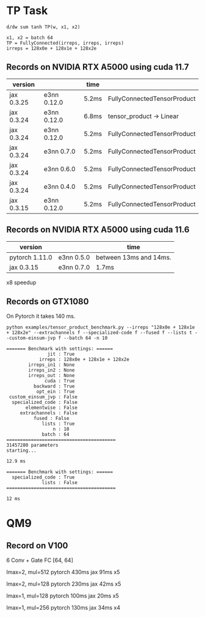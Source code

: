 # TP Task

```
d/dw sum tanh TP(w, x1, x2)

x1, x2 = batch 64
TP = FullyConnected(irreps, irreps, irreps)
irreps = 128x0e + 128x1e + 128x2e
```

## Records on NVIDIA RTX A5000 using cuda 11.7

|version        |             | time                   |                             |
|---------------|-------------|------------------------|-----------------------------|
|jax 0.3.25     | e3nn 0.12.0 | 5.2ms                  | FullyConnectedTensorProduct |
|jax 0.3.24     | e3nn 0.12.0 | 6.8ms                  | tensor_product -> Linear    |
|jax 0.3.24     | e3nn 0.12.0 | 5.2ms                  | FullyConnectedTensorProduct |
|jax 0.3.24     | e3nn 0.7.0  | 5.2ms                  | FullyConnectedTensorProduct |
|jax 0.3.24     | e3nn 0.6.0  | 5.2ms                  | FullyConnectedTensorProduct |
|jax 0.3.24     | e3nn 0.4.0  | 5.2ms                  | FullyConnectedTensorProduct |
|jax 0.3.15     | e3nn 0.12.0 | 5.2ms                  | FullyConnectedTensorProduct |

## Records on NVIDIA RTX A5000 using cuda 11.6

|version        |            | time                   |
|---------------|------------|------------------------|
|pytorch 1.11.0 | e3nn 0.5.0 | between 13ms and 14ms. |
|jax 0.3.15     | e3nn 0.7.0 | 1.7ms                  | (probably not correct)

x8 speedup

## Records on GTX1080
On Pytorch it takes 140 ms.

```
python examples/tensor_product_benchmark.py --irreps "128x0e + 128x1e + 128x2e" --extrachannels f --specialized-code f --fused f --lists t --custom-einsum-jvp f --batch 64 -n 10

======= Benchmark with settings: ======
               jit : True
            irreps : 128x0e + 128x1e + 128x2e
        irreps_in1 : None
        irreps_in2 : None
        irreps_out : None
              cuda : True
          backward : True
           opt_ein : True
 custom_einsum_jvp : False
  specialized_code : False
       elementwise : False
     extrachannels : False
          fused : False
             lists : True
                 n : 10
             batch : 64
========================================
31457280 parameters
starting...

12.9 ms
```

```
======= Benchmark with settings: ======
  specialized_code : True
             lists : False
========================================

12 ms
```

# QM9

## Record on V100
6 Conv + Gate
FC [64, 64]

lmax=2, mul=512
pytorch  430ms
jax      91ms
         x5

lmax=2, mul=128
pytorch  230ms
jax      42ms
         x5

lmax=1, mul=128
pytorch  100ms
jax      20ms
         x5

lmax=1, mul=256
pytorch  130ms
jax      34ms
         x4
